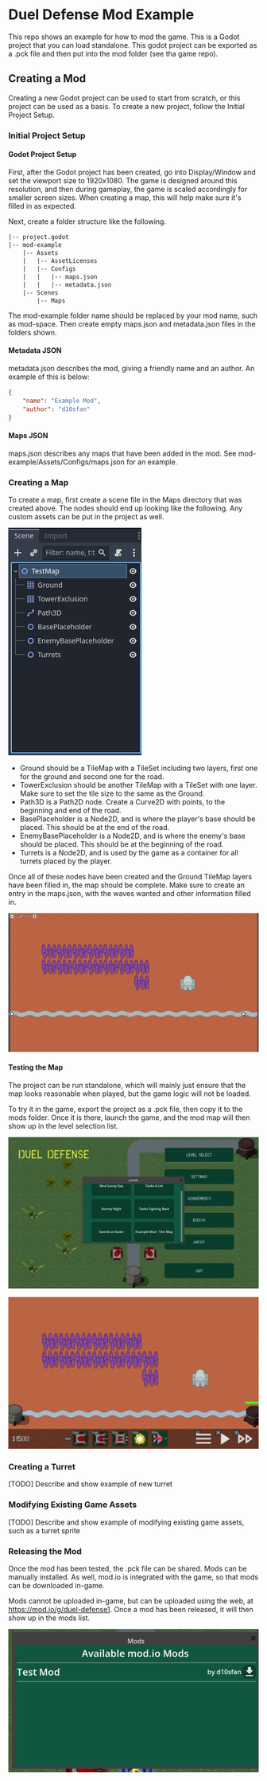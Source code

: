 # Duel Defense Mod Example

This repo shows an example for how to mod the game. This is a Godot project that you can load standalone. This godot project can be exported as a .pck file and then put into the mod folder (see tha game repo).

## Creating a Mod

Creating a new Godot project can be used to start from scratch, or this project can be used as a basis. To create a new project, follow the Initial Project Setup.

### Initial Project Setup

#### Godot Project Setup

First, after the Godot project has been created, go into Display/Window and set the viewport size to 1920x1080. The game is designed around this resolution, and then during gameplay, the game is scaled accordingly for smaller screen sizes. When creating a map, this will help make sure it's filled in as expected.

Next, create a folder structure like the following.

```
|-- project.godot
|-- mod-example
    |-- Assets
    |   |-- AssetLicenses
    |   |-- Configs
    |   |   |-- maps.json
    |   |   |-- metadata.json
    |-- Scenes
        |-- Maps
```

The mod-example folder name should be replaced by your mod name, such as mod-space. Then create empty maps.json and metadata.json files in the folders shown.

#### Metadata JSON

metadata.json describes the mod, giving a friendly name and an author. An example of this is below:

```json
{
	"name": "Example Mod",
	"author": "d10sfan"
}
```

#### Maps JSON

maps.json describes any maps that have been added in the mod. See mod-example/Assets/Configs/maps.json for an example.


### Creating a Map

To create a map, first create a scene file in the Maps directory that was created above. The nodes should end up looking like the following. Any custom assets can be put in the project as well.

![Nodes List](docs/map_nodes_list.png)

* Ground should be a TileMap with a TileSet including two layers, first one for the ground and second one for the road.
* TowerExclusion should be another TileMap with a TileSet with one layer. Make sure to set the tile size to the same as the Ground.
* Path3D is a Path2D node. Create a Curve2D with points, to the beginning and end of the road.
* BasePlaceholder is a Node2D, and is where the player's base should be placed. This should be at the end of the road.
* EnemyBasePlaceholder is a Node2D, and is where the enemy's base should be placed. This should be at the beginning of the road.
* Turrets is a Node2D, and is used by the game as a container for all turrets placed by the player.

Once all of these nodes have been created and the Ground TileMap layers have been filled in, the map should be complete. Make sure to create an entry in the maps.json, with the waves wanted and other information filled in.

![Map in Editor](docs/map_editor_example.png)

#### Testing the Map

The project can be run standalone, which will mainly just ensure that the map looks reasonable when played, but the game logic will not be loaded.

To try it in the game, export the project as a .pck file, then copy it to the mods folder. Once it is there, launch the game, and the mod map will then show up in the level selection list.

![New Map in Level Select](docs/level_select_ingame.png)

![New Map in Game](docs/map_ingame.png)

### Creating a Turret

[TODO] Describe and show example of new turret

### Modifying Existing Game Assets

[TODO] Describe and show example of modifying existing game assets, such as a turret sprite

### Releasing the Mod

Once the mod has been tested, the .pck file can be shared. Mods can be manually installed. As well, mod.io is integrated with the game, so that mods can be downloaded in-game.

Mods cannot be uploaded in-game, but can be uploaded using the web, at https://mod.io/g/duel-defense1. Once a mod has been released, it will then show up in the mods list.

![Mods UI](docs/mods_ui.png)
